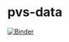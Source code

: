 # pvs-data
[![Binder](https://mybinder.org/badge_logo.svg)](https://mybinder.org/v2/gh/willtack/pvs-data.git/master)
